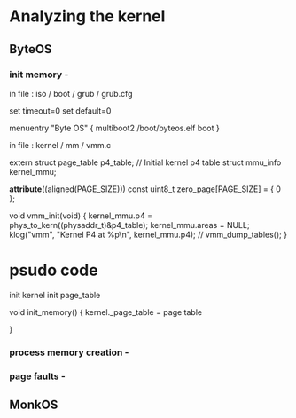 # Analyzing the kernel

## ByteOS

### init memory - 

in file : iso / boot / grub / grub.cfg

set timeout=0
set default=0

menuentry "Byte OS" {
    multiboot2 /boot/byteos.elf
    boot
}

in file : kernel / mm / vmm.c

extern struct page_table p4_table; // Initial kernel p4 table
struct mmu_info kernel_mmu;

__attribute__((aligned(PAGE_SIZE))) const uint8_t zero_page[PAGE_SIZE] = { 0 };

void vmm_init(void)
{
	kernel_mmu.p4 = phys_to_kern((physaddr_t)&p4_table);
	kernel_mmu.areas = NULL;
	klog("vmm", "Kernel P4 at %p\n", kernel_mmu.p4);
//	vmm_dump_tables();
}

# psudo code

init kernel
init page_table

void init_memory() 
{
    kernel._page_table = page table

}





### process memory creation -

### page faults - 

## MonkOS
